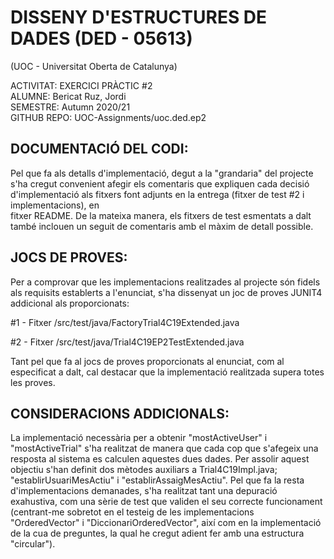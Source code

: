  # DISSENY D'ESTRUCTURES DE DADES (DED - 05613)               

(UOC - Universitat Oberta de Catalunya)     

ACTIVITAT: EXERCICI PRÀCTIC #2                            
ALUMNE: Bericat Ruz, Jordi                           
SEMESTRE: Autumn 2020/21                               
GITHUB REPO: UOC-Assignments/uoc.ded.ep2                  

## DOCUMENTACIÓ DEL CODI:

 Pel que fa als detalls d'implementació, degut a la "grandaria" del projecte s'ha 
 cregut convenient afegir els comentaris que expliquen cada decisió d'implementació 
 als fitxers font adjunts en la entrega (fitxer de test #2 i implementacions), en  
 fitxer README. De la mateixa manera, els fitxers de test esmentats a dalt també 
 inclouen un seguit de comentaris amb el màxim de detall possible. 
 
## JOCS DE PROVES:

 Per a comprovar que les implementacions realitzades al projecte són fidels als 
 requisits establerts a l'enunciat, s'ha dissenyat un joc de proves JUNIT4 
 addicional als proporcionats:

 #1 - Fitxer /src/test/java/FactoryTrial4C19Extended.java
 
 #2 - Fitxer /src/test/java/Trial4C19EP2TestExtended.java 

 Tant pel que fa al jocs de proves proporcionats al enunciat, com al especificat 
 a dalt, cal destacar que la implementació realitzada supera totes les proves.

## CONSIDERACIONS ADDICIONALS:

 La implementació necessària per a obtenir "mostActiveUser" i "mostActiveTrial" s'ha
 realitzat de manera que cada cop que s'afegeix una resposta al sistema es calculen
 aquestes dues dades. Per assolir aquest objectiu s'han definit dos mètodes auxiliars
 a Trial4C19Impl.java; "establirUsuariMesActiu" i "establirAssaigMesActiu". Pel que fa
 la resta d'implementacions demanades, s'ha realitzat tant una depuració exahustiva, 
 com una sèrie de test que validen el seu correcte funcionament (centrant-me sobretot 
 en el testeig de les implementacions "OrderedVector" i "DiccionariOrderedVector", 
 així com en la implementació de la cua de preguntes, la qual he cregut adient fer amb 
 una estructura "circular").
